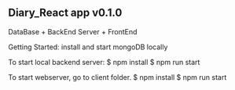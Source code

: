## Diary_React app v0.1.0
DataBase + BackEnd Server + FrontEnd

Getting Started:
install and start mongoDB locally

To start local backend server:
$ npm install
$ npm run start

To start webserver, go to client folder.
$ npm install
$ npm run start
